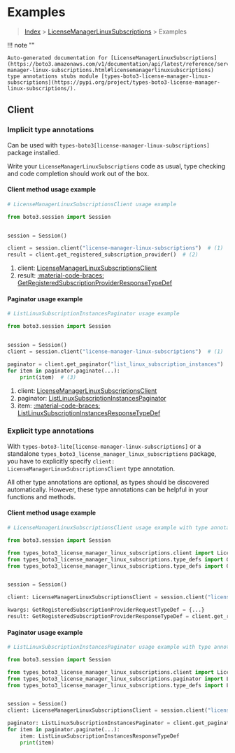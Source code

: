 # Examples

> [Index](../README.md) > [LicenseManagerLinuxSubscriptions](./README.md) > Examples

!!! note ""

    Auto-generated documentation for [LicenseManagerLinuxSubscriptions](https://boto3.amazonaws.com/v1/documentation/api/latest/reference/services/license-manager-linux-subscriptions.html#licensemanagerlinuxsubscriptions)
    type annotations stubs module [types-boto3-license-manager-linux-subscriptions](https://pypi.org/project/types-boto3-license-manager-linux-subscriptions/).

## Client

### Implicit type annotations

Can be used with `types-boto3[license-manager-linux-subscriptions]` package installed.

Write your `LicenseManagerLinuxSubscriptions` code as usual,
type checking and code completion should work out of the box.


#### Client method usage example

```python
# LicenseManagerLinuxSubscriptionsClient usage example

from boto3.session import Session


session = Session()

client = session.client("license-manager-linux-subscriptions")  # (1)
result = client.get_registered_subscription_provider()  # (2)
```

1. client: [LicenseManagerLinuxSubscriptionsClient](./client.md)
2. result: [:material-code-braces: GetRegisteredSubscriptionProviderResponseTypeDef](./type_defs.md#getregisteredsubscriptionproviderresponsetypedef)



#### Paginator usage example

```python
# ListLinuxSubscriptionInstancesPaginator usage example

from boto3.session import Session


session = Session()
client = session.client("license-manager-linux-subscriptions")  # (1)

paginator = client.get_paginator("list_linux_subscription_instances")  # (2)
for item in paginator.paginate(...):
    print(item)  # (3)
```

1. client: [LicenseManagerLinuxSubscriptionsClient](./client.md)
2. paginator: [ListLinuxSubscriptionInstancesPaginator](./paginators.md#listlinuxsubscriptioninstancespaginator)
3. item: [:material-code-braces: ListLinuxSubscriptionInstancesResponseTypeDef](./type_defs.md#listlinuxsubscriptioninstancesresponsetypedef)




### Explicit type annotations

With `types-boto3-lite[license-manager-linux-subscriptions]`
or a standalone `types_boto3_license_manager_linux_subscriptions` package, you have to explicitly specify `client: LicenseManagerLinuxSubscriptionsClient` type annotation.

All other type annotations are optional, as types should be discovered automatically.
However, these type annotations can be helpful in your functions and methods.


#### Client method usage example

```python
# LicenseManagerLinuxSubscriptionsClient usage example with type annotations

from boto3.session import Session

from types_boto3_license_manager_linux_subscriptions.client import LicenseManagerLinuxSubscriptionsClient
from types_boto3_license_manager_linux_subscriptions.type_defs import GetRegisteredSubscriptionProviderResponseTypeDef
from types_boto3_license_manager_linux_subscriptions.type_defs import GetRegisteredSubscriptionProviderRequestTypeDef


session = Session()

client: LicenseManagerLinuxSubscriptionsClient = session.client("license-manager-linux-subscriptions")

kwargs: GetRegisteredSubscriptionProviderRequestTypeDef = {...}
result: GetRegisteredSubscriptionProviderResponseTypeDef = client.get_registered_subscription_provider(**kwargs)
```



#### Paginator usage example

```python
# ListLinuxSubscriptionInstancesPaginator usage example with type annotations

from boto3.session import Session

from types_boto3_license_manager_linux_subscriptions.client import LicenseManagerLinuxSubscriptionsClient
from types_boto3_license_manager_linux_subscriptions.paginator import ListLinuxSubscriptionInstancesPaginator
from types_boto3_license_manager_linux_subscriptions.type_defs import ListLinuxSubscriptionInstancesResponseTypeDef


session = Session()
client: LicenseManagerLinuxSubscriptionsClient = session.client("license-manager-linux-subscriptions")

paginator: ListLinuxSubscriptionInstancesPaginator = client.get_paginator("list_linux_subscription_instances")
for item in paginator.paginate(...):
    item: ListLinuxSubscriptionInstancesResponseTypeDef
    print(item)
```




